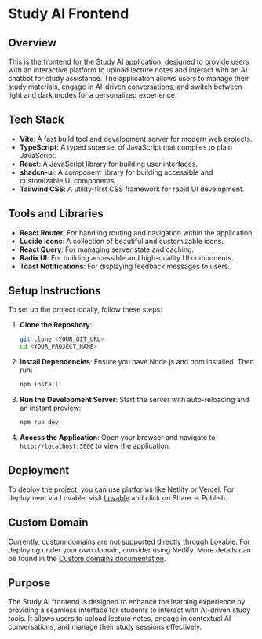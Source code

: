 # Study AI Frontend

## Overview

This is the frontend for the Study AI application, designed to provide users with an interactive platform to upload lecture notes and interact with an AI chatbot for study assistance. The application allows users to manage their study materials, engage in AI-driven conversations, and switch between light and dark modes for a personalized experience.

## Tech Stack

- **Vite**: A fast build tool and development server for modern web projects.
- **TypeScript**: A typed superset of JavaScript that compiles to plain JavaScript.
- **React**: A JavaScript library for building user interfaces.
- **shadcn-ui**: A component library for building accessible and customizable UI components.
- **Tailwind CSS**: A utility-first CSS framework for rapid UI development.

## Tools and Libraries

- **React Router**: For handling routing and navigation within the application.
- **Lucide Icons**: A collection of beautiful and customizable icons.
- **React Query**: For managing server state and caching.
- **Radix UI**: For building accessible and high-quality UI components.
- **Toast Notifications**: For displaying feedback messages to users.

## Setup Instructions

To set up the project locally, follow these steps:

1. **Clone the Repository**: 
   ```sh
   git clone <YOUR_GIT_URL>
   cd <YOUR_PROJECT_NAME>
   ```

2. **Install Dependencies**: 
   Ensure you have Node.js and npm installed. Then run:
   ```sh
   npm install
   ```

3. **Run the Development Server**: 
   Start the server with auto-reloading and an instant preview:
   ```sh
   npm run dev
   ```

4. **Access the Application**: 
   Open your browser and navigate to `http://localhost:3000` to view the application.

## Deployment

To deploy the project, you can use platforms like Netlify or Vercel. For deployment via Lovable, visit [Lovable](https://lovable.dev/projects/db768a64-f365-4e78-af1b-f3a389e7d739) and click on Share -> Publish.

## Custom Domain

Currently, custom domains are not supported directly through Lovable. For deploying under your own domain, consider using Netlify. More details can be found in the [Custom domains documentation](https://docs.lovable.dev/tips-tricks/custom-domain/).

## Purpose

The Study AI frontend is designed to enhance the learning experience by providing a seamless interface for students to interact with AI-driven study tools. It allows users to upload lecture notes, engage in contextual AI conversations, and manage their study sessions effectively.
